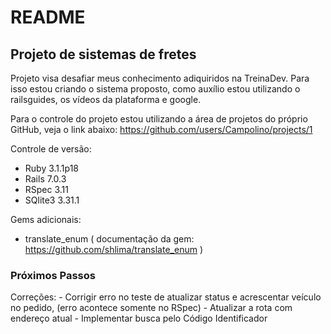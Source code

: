 # README
<h2>Projeto de sistemas de fretes</h2>
  Projeto visa desafiar meus conhecimento adiquiridos na TreinaDev. Para isso estou criando o sistema proposto, como auxílio estou utilizando o railsguides, os vídeos da plataforma e google.

Para o controle do projeto estou utilizando a área de projetos do próprio GitHub, veja o link abaixo:
https://github.com/users/Campolino/projects/1

Controle de versão:
- Ruby 3.1.1p18
- Rails 7.0.3
- RSpec 3.11
- SQlite3 3.31.1

Gems adicionais:
 - translate_enum ( documentação da gem: https://github.com/shlima/translate_enum )

<h3> Próximos Passos </h3>
Correções:
- Corrigir erro no teste de atualizar status e acrescentar veículo no pedido, (erro acontece somente no RSpec)
- Atualizar a rota com endereço atual
- Implementar busca pelo Código Identificador
